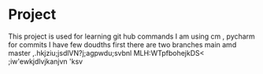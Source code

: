 # Project
This project is used for learning git hub commands
I am using cm , pycharm for commits
I have few doudths first there are two branches main amd master 
,.hkjziu;jsdlVN?j;agpwdu;svbnl MLH:WTpfbohejkDS<
;iw'ewkjdlvjkanjvn
'ksv
